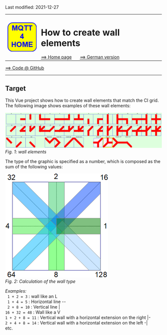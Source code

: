 Last modified: 2021-12-27 <a name="up"></a>   
<table><tr><td><img src="./images/mqtt4home_96.png"></td><td>
<h1>How to create wall elements</h1>
<a href="../README.md">==> Home page</a> &nbsp; &nbsp; &nbsp; 
<a href="./m4h560_Vue_ci_mqtt_wall1.md">==> German version</a> &nbsp; &nbsp; &nbsp; 
</td></tr></table>
<a href="https://github.com/khartinger/mqtt4home/tree/main/source_Vue/vue60_ci_mqtt_wall1">==> Code @ GitHub</a><hr>

## Target
This Vue project shows how to create wall elements that match the CI grid.   
The following image shows examples of these wall elements:   

![wall_elements](./images/vue60_ci_mqtt_wall1_view1.png "wall_elements")   
_Fig. 1: wall elements_   

The type of the graphic is specified as a number, which is composed as the sum of the following values:   

![wall_type](./images/vue60_ci_mqtt_wall1_type1.png "wall_type")   
_Fig. 2: Calculation of the wall type_   

_Examples:_   
` 1 + 2 = 3` : wall like an L   
` 1 + 4 = 5` : Horizontal line --   
` 2 + 8 = 10` : Vertical line |   
`16 + 32 = 48` : Wall like a V   
`1 + 2 + 8 = 11` : Vertical wall with a horizontal extension on the right |-   
`2 + 4 + 8 = 14` : Vertical wall with a horizontal extension on the left -|   
etc.   
